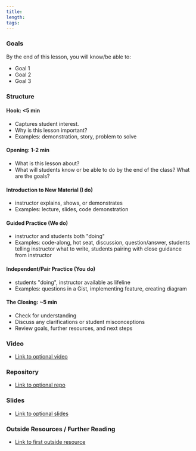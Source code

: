 ```yaml
---
title: 
length: 
tags: 
---
```


### Goals

By the end of this lesson, you will know/be able to:

* Goal 1
* Goal 2
* Goal 3

### Structure

#### Hook: <5 min

* Captures student interest. 
* Why is this lesson important? 
* Examples: demonstration, story, problem to solve

#### Opening: 1-2 min

* What is this lesson about? 
* What will students know or be able to do by the end of the class? What are the goals?

#### Introduction to New Material (I do)

* instructor explains, shows, or demonstrates
* Examples: lecture, slides, code demonstration

#### Guided Practice (We do)

* instructor and students both "doing"
* Examples: code-along, hot seat, discussion, question/answer, students telling instructor what to write, students pairing with close guidance from instructor

#### Independent/Pair Practice (You do)

* students "doing", instructor available as lifeline
* Examples: questions in a Gist, implementing feature, creating diagram

#### The Closing: ~5 min

* Check for understanding
* Discuss any clarifications or student misconceptions
* Review goals, further resources, and next steps

### Video

* [Link to optional video]()

### Repository

* [Link to optional repo]()

### Slides

* [Link to optional slides]()

### Outside Resources / Further Reading

* [Link to first outside resource]()

